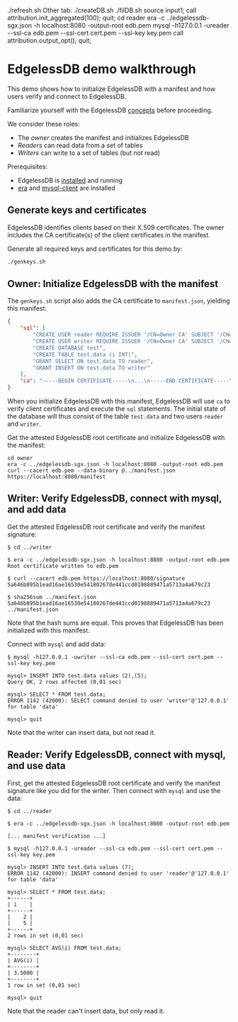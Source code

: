 ./refresh.sh
Other tab:
./createDB.sh
./filDB.sh 
source input1;
call attribution.init_aggregated(100);
quit; 
cd reader
era -c ../edgelessdb-sgx.json -h localhost:8080 -output-root edb.pem
mysql -h127.0.0.1 -ureader --ssl-ca edb.pem --ssl-cert cert.pem --ssl-key key.pem
call attribution.output_opt();
quit; 




# EdgelessDB demo walkthrough
This demo shows how to initialize EdgelessDB with a manifest and how users verify and connect to EdgelessDB.

Familiarize yourself with the EdgelessDB [concepts](https://docs.edgeless.systems/edgelessdb/getting-started/concepts) before proceeding.

We consider these roles:
* The *owner* creates the manifest and initializes EdgelessDB
* *Readers* can read data from a set of tables
* *Writers* can write to a set of tables (but not read)

Prerequisites:
* EdgelessDB is [installed](https://docs.edgeless.systems/edgelessdb/getting-started/install) and running
* [era](https://github.com/edgelesssys/era) and [mysql-client](https://packages.ubuntu.com/focal/mysql-client) are installed

## Generate keys and certificates
EdgelessDB identifies clients based on their X.509 certificates. The owner includes the CA certificate(s) of the client certificates in the manifest.

Generate all required keys and certificates for this demo by:
```sh
./genkeys.sh
```

## Owner: Initialize EdgelessDB with the manifest
The `genkeys.sh` script also adds the CA certificate to `manifest.json`, yielding this manifest:
```json
{
    "sql": [
        "CREATE USER reader REQUIRE ISSUER '/CN=Owner CA' SUBJECT '/CN=Reader'",
        "CREATE USER writer REQUIRE ISSUER '/CN=Owner CA' SUBJECT '/CN=Writer'",
        "CREATE DATABASE test",
        "CREATE TABLE test.data (i INT)",
        "GRANT SELECT ON test.data TO reader",
        "GRANT INSERT ON test.data TO writer"
    ],
    "ca": "-----BEGIN CERTIFICATE-----\n...\n-----END CERTIFICATE-----\n"
}
```

When you initialize EdgelessDB with this manifest, EdgelessDB will use `ca` to verify client certificates and execute the `sql` statements. The initial state of the database will thus consist of the table `test.data` and two users `reader` and `writer`.

Get the attested EdgelessDB root certificate and initialize EdgelessDB with the manifest:
```
cd owner
era -c ../edgelessdb-sgx.json -h localhost:8080 -output-root edb.pem
curl --cacert edb.pem --data-binary @../manifest.json https://localhost:8080/manifest
```

## Writer: Verify EdgelessDB, connect with mysql, and add data
Get the attested EdgelessDB root certificate and verify the manifest signature:
```
$ cd ../writer

$ era -c ../edgelessdb-sgx.json -h localhost:8080 -output-root edb.pem
Root certificate written to edb.pem

$ curl --cacert edb.pem https://localhost:8080/signature
5a646b895b1ead16ae16530e54180267de441ccd0198889471a5713a4a679c23

$ sha256sum ../manifest.json
5a646b895b1ead16ae16530e54180267de441ccd0198889471a5713a4a679c23  ../manifest.json
```

Note that the hash sums are equal. This proves that EdgelessDB has been initialized with this manifest.

Connect with `mysql` and add data:
```
$ mysql -h127.0.0.1 -uwriter --ssl-ca edb.pem --ssl-cert cert.pem --ssl-key key.pem

mysql> INSERT INTO test.data values (2),(5);
Query OK, 2 rows affected (0,01 sec)

mysql> SELECT * FROM test.data;
ERROR 1142 (42000): SELECT command denied to user 'writer'@'127.0.0.1' for table 'data'

mysql> quit
```

Note that the writer can insert data, but not read it.

## Reader: Verify EdgelessDB, connect with mysql, and use data
First, get the attested EdgelessDB root certificate and verify the manifest signature like you did for the writer. Then connect with `mysql` and use the data:
```
$ cd ../reader

$ era -c ../edgelessdb-sgx.json -h localhost:8080 -output-root edb.pem

[... manifest verification ...]

$ mysql -h127.0.0.1 -ureader --ssl-ca edb.pem --ssl-cert cert.pem --ssl-key key.pem

mysql> INSERT INTO test.data values (7);
ERROR 1142 (42000): INSERT command denied to user 'reader'@'127.0.0.1' for table 'data'

mysql> SELECT * FROM test.data;
+------+
| i    |
+------+
|    2 |
|    5 |
+------+
2 rows in set (0,01 sec)

mysql> SELECT AVG(i) FROM test.data;
+--------+
| AVG(i) |
+--------+
| 3.5000 |
+--------+
1 row in set (0,01 sec)

mysql> quit
```

Note that the reader can't insert data, but only read it.
